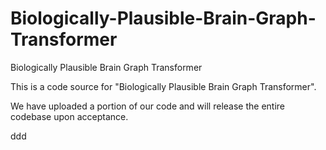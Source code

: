 # Biologically-Plausible-Brain-Graph-Transformer
Biologically Plausible Brain Graph Transformer

This is a code source for "Biologically Plausible Brain Graph Transformer".

We have uploaded a portion of our code and will release the entire codebase upon acceptance.

ddd
